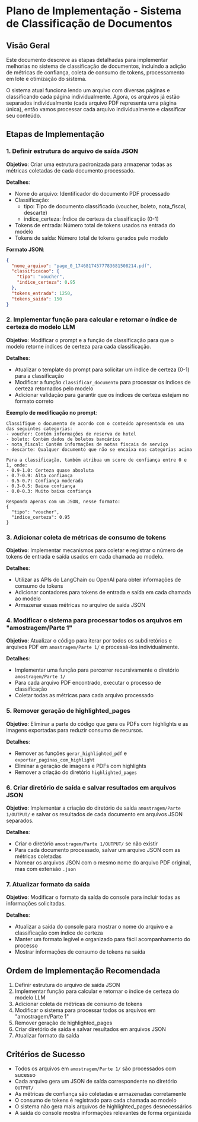 # Plano de Implementação - Sistema de Classificação de Documentos

## Visão Geral

Este documento descreve as etapas detalhadas para implementar melhorias no sistema de classificação de documentos, incluindo a adição de métricas de confiança, coleta de consumo de tokens, processamento em lote e otimização do sistema.

O sistema atual funciona lendo um arquivo com diversas páginas e classificando cada página individualmente. Agora, os arquivos já estão separados individualmente (cada arquivo PDF representa uma página única), então vamos processar cada arquivo individualmente e classificar seu conteúdo.

## Etapas de Implementação

### 1. Definir estrutura do arquivo de saída JSON

**Objetivo**: Criar uma estrutura padronizada para armazenar todas as métricas coletadas de cada documento processado.

**Detalhes**:
- Nome do arquivo: Identificador do documento PDF processado
- Classificação: 
  - tipo: Tipo de documento classificado (voucher, boleto, nota_fiscal, descarte)
  - indice_certeza: Índice de certeza da classificação (0-1)
- Tokens de entrada: Número total de tokens usados na entrada do modelo
- Tokens de saída: Número total de tokens gerados pelo modelo

**Formato JSON**:
```json
{
  "nome_arquivo": "page_0_17468174577783681508214.pdf",
  "classificacao": {
    "tipo": "voucher",
    "indice_certeza": 0.95
  },
  "tokens_entrada": 1250,
  "tokens_saida": 150
}
```

### 2. Implementar função para calcular e retornar o índice de certeza do modelo LLM

**Objetivo**: Modificar o prompt e a função de classificação para que o modelo retorne índices de certeza para cada classificação.

**Detalhes**:
- Atualizar o template do prompt para solicitar um índice de certeza (0-1) para a classificação
- Modificar a função `classificar_documento` para processar os índices de certeza retornados pelo modelo
- Adicionar validação para garantir que os índices de certeza estejam no formato correto

**Exemplo de modificação no prompt**:
```
Classifique o documento de acordo com o conteúdo apresentado em uma das seguintes categorias:
- voucher: Contém informações de reserva de hotel
- boleto: Contém dados de boletos bancários
- nota_fiscal: Contém informações de notas fiscais de serviço
- descarte: Qualquer documento que não se encaixa nas categorias acima

Para a classificação, também atribua um score de confiança entre 0 e 1, onde:
- 0.9-1.0: Certeza quase absoluta
- 0.7-0.9: Alta confiança
- 0.5-0.7: Confiança moderada
- 0.3-0.5: Baixa confiança
- 0.0-0.3: Muito baixa confiança

Responda apenas com um JSON, nesse formato:
{
  "tipo": "voucher",
  "indice_certeza": 0.95
}
```

### 3. Adicionar coleta de métricas de consumo de tokens

**Objetivo**: Implementar mecanismos para coletar e registrar o número de tokens de entrada e saída usados em cada chamada ao modelo.

**Detalhes**:
- Utilizar as APIs do LangChain ou OpenAI para obter informações de consumo de tokens
- Adicionar contadores para tokens de entrada e saída em cada chamada ao modelo
- Armazenar essas métricas no arquivo de saída JSON

### 4. Modificar o sistema para processar todos os arquivos em "amostragem/Parte 1"

**Objetivo**: Atualizar o código para iterar por todos os subdiretórios e arquivos PDF em `amostragem/Parte 1/` e processá-los individualmente.

**Detalhes**:
- Implementar uma função para percorrer recursivamente o diretório `amostragem/Parte 1/`
- Para cada arquivo PDF encontrado, executar o processo de classificação
- Coletar todas as métricas para cada arquivo processado

### 5. Remover geração de highlighted_pages

**Objetivo**: Eliminar a parte do código que gera os PDFs com highlights e as imagens exportadas para reduzir consumo de recursos.

**Detalhes**:
- Remover as funções `gerar_highlighted_pdf` e `exportar_paginas_com_highlight`
- Eliminar a geração de imagens e PDFs com highlights
- Remover a criação do diretório `highlighted_pages`

### 6. Criar diretório de saída e salvar resultados em arquivos JSON

**Objetivo**: Implementar a criação do diretório de saída `amostragem/Parte 1/OUTPUT/` e salvar os resultados de cada documento em arquivos JSON separados.

**Detalhes**:
- Criar o diretório `amostragem/Parte 1/OUTPUT/` se não existir
- Para cada documento processado, salvar um arquivo JSON com as métricas coletadas
- Nomear os arquivos JSON com o mesmo nome do arquivo PDF original, mas com extensão `.json`

### 7. Atualizar formato da saída

**Objetivo**: Modificar o formato da saída do console para incluir todas as informações solicitadas.

**Detalhes**:
- Atualizar a saída do console para mostrar o nome do arquivo e a classificação com índice de certeza
- Manter um formato legível e organizado para fácil acompanhamento do processo
- Mostrar informações de consumo de tokens na saída

## Ordem de Implementação Recomendada

1. Definir estrutura do arquivo de saída JSON
2. Implementar função para calcular e retornar o índice de certeza do modelo LLM
3. Adicionar coleta de métricas de consumo de tokens
4. Modificar o sistema para processar todos os arquivos em "amostragem/Parte 1"
5. Remover geração de highlighted_pages
6. Criar diretório de saída e salvar resultados em arquivos JSON
7. Atualizar formato da saída

## Critérios de Sucesso

- Todos os arquivos em `amostragem/Parte 1/` são processados com sucesso
- Cada arquivo gera um JSON de saída correspondente no diretório `OUTPUT/`
- As métricas de confiança são coletadas e armazenadas corretamente
- O consumo de tokens é registrado para cada chamada ao modelo
- O sistema não gera mais arquivos de highlighted_pages desnecessários
- A saída do console mostra informações relevantes de forma organizada